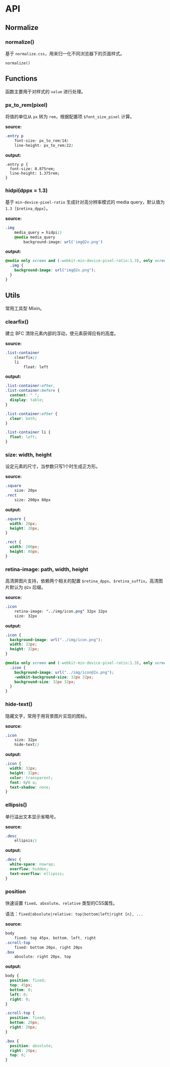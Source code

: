 # API

## Normalize

### normalize()

基于 `normalize.css`，用来归一化不同浏览器下的页面样式。

    normalize()

## Functions

函数主要用于对样式的 `value` 进行处理。

### px_to_rem(pixel)

将值的单位从 `px` 转为 `rem`，根据配置项 `$font_size_pixel` 计算。

**source:**

```css
.entry p
    font-size: px_to_rem(14)
    line-height: px_to_rem(22)
```

**output:**

```
.entry p {
  font-size: 0.875rem;
  line-height: 1.375rem;
}
```

### hidpi(dppx = 1.3)

基于 `min-device-pixel-ratio` 生成针对高分辨率模式的 media query，默认值为 `1.3`（`$retina_dppx`）。

**source:**

```css
.img
    media_query = hidpi()
    @media media_query
        background-image: url('img@2x.png')
```

**output:**

```css
@media only screen and (-webkit-min-device-pixel-ratio:1.3), only screen and (min-resolution:125dpi) {
  .img {
    background-image: url("img@2x.png");
  }
}
```

## Utils

常用工具型 Mixin。

### clearfix()

建立 BFC 清除元素内部的浮动，使元素获得应有的高度。

**source:**

```css
.list-container
    clearfix()
    li
        float: left
```

**output:**

```css
.list-container:after,
.list-container:before {
  content: " ";
  display: table;
}

.list-container:after {
  clear: both;
}

.list-container li {
  float: left;
}
```

### size: width, height

设定元素的尺寸，当参数只写1个时生成正方形。

**source:**

```css
.square
    size: 20px
.rect
    size: 200px 80px
```

**output:**

```css
.square {
  width: 20px;
  height: 20px;
}

.rect {
  width: 200px;
  height: 80px;
}
```

### retina-image: path, width, height

高清屏图片支持，依赖两个相关的配置 `$retina_dppx`、`$retina_suffix`，高清图片默认为 `@2x` 后缀。

**source:**

```css
.icon
    retina-image: "../img/icon.png" 32px 32px
    size: 32px
```

**output:**

```css
.icon {
  background-image: url("../img/icon.png");
  width: 32px;
  height: 32px;
}

@media only screen and (-webkit-min-device-pixel-ratio:1.3), only screen and (min-resolution:125dpi) {
  .icon {
    background-image: url("../img/icon@2x.png");
    -webkit-background-size: 32px 32px;
    background-size: 32px 32px;
  }
}
```

### hide-text()

隐藏文字，常用于用背景图片实现的图标。

**source:**

```css
.icon
    size: 32px
    hide-text()
```

**output:**

```css
.icon {
  width: 32px;
  height: 32px;
  color: transparent;
  font: 0/0 a;
  text-shadow: none;
}
```

### ellipsis()

单行溢出文本显示省略号。

**source:**

```css
.desc
    ellipsis()
```

**output:**

```css
.desc {
  white-space: nowrap;
  overflow: hidden;
  text-overflow: ellipsis;
}
```

### position

快速设置 `fixed`、`absolute`、`relative` 类型的CSS属性。

语法：`fixed|absolute|relative: top|bottom|left|right [n], ...`

**source:**

```css
body
    fixed: top 45px, bottom, left, right
.scroll-top
    fixed: bottom 20px, right 20px
.box
    absolute: right 20px, top
```

**output:**

```css
body {
  position: fixed;
  top: 45px;
  bottom: 0;
  left: 0;
  right: 0;
}

.scroll-top {
  position: fixed;
  bottom: 20px;
  right: 20px;
}

.box {
  position: absolute;
  right: 20px;
  top: 0;
}
```
